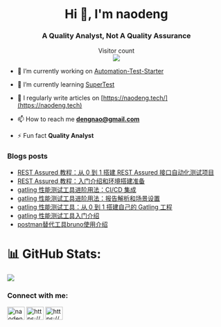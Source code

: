 
<h1 align="center">Hi 👋, I'm naodeng</h1>
<h3 align="center">A Quality Analyst, Not A Quality Assurance</h3>


<p align="center"> 
  Visitor count<br>
  <img src="https://profile-counter.glitch.me/dengnao-tw/count.svg" />
</p>

- 🔭 I’m currently working on [Automation-Test-Starter](https://github.com/orgs/Automation-Test-Starter/repositories)

- 🌱 I’m currently learning [SuperTest](https://www.npmjs.com/package/supertest)

- 📝 I regularly write articles on [https://naodeng.tech/](https://naodeng.tech)

- 📫 How to reach me **dengnao@gmail.com**

- ⚡ Fun fact **Quality Analyst**

### Blogs posts
<!-- BLOG-POST-LIST:START -->
- [REST Assured 教程：从 0 到 1 搭建 REST Assured 接口自动化测试项目](https://naodeng.tech/post/rest-assured-tutorial-building-your-own-project-from-0-to-1/)
- [REST Assured 教程：入门介绍和环境搭建准备](https://naodeng.tech/post/gatling-tool-intro-advanced-usage/)
- [gatling 性能测试工具进阶用法：CI/CD 集成](https://naodeng.tech/post/gatling-tool-intro-ci-cd-integration/)
- [gatling 性能测试工具进阶用法：报告解析和场景设置](https://naodeng.tech/post/gatling-tool-intro-advanced-usage/)
- [gatling 性能测试工具：从 0 到 1 搭建自己的 Gatling 工程](https://naodeng.tech/post/gatling-tool-intro2/)
- [gatling 性能测试工具入门介绍](https://naodeng.tech/post/gatling-tool-intro1/)
- [postman替代工具bruno使用介绍](https://naodeng.tech/post/introduction_of_bruno/)
<!-- BLOG-POST-LIST:END -->

# 📊 GitHub Stats:
![](https://github-readme-stats.vercel.app/api?username=dengnao-tw&theme=radical&hide_border=false&include_all_commits=false&count_private=false)<br/>

<h3 align="left">Connect with me:</h3>
<p align="left">
<a href="https://twitter.com/naodeng0_0" target="blank"><img align="center" src="https://raw.githubusercontent.com/rahuldkjain/github-profile-readme-generator/master/src/images/icons/Social/twitter.svg" alt="naodeng0_0" height="30" width="40" /></a>
<a href="https://naodeng.tech/index.xml" target="blank"><img align="center" src="https://raw.githubusercontent.com/rahuldkjain/github-profile-readme-generator/master/src/images/icons/Social/rss.svg" alt="https://naodeng.tech/index.xml" height="30" width="40" /></a>
<a href="https://naodeng.medium.com" target="blank"><img align="center" src="https://raw.githubusercontent.com/rahuldkjain/github-profile-readme-generator/master/src/images/icons/Social/medium.svg" alt="https://naodeng.medium.com" height="30" width="40" /></a>
</p>
